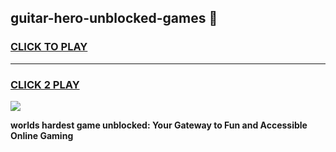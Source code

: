 
## guitar-hero-unblocked-games 👋
<h3>
<a href="https://premium.freeplayer.one?title=guitar-hero-unblocked-games&ref=14F">CLICK TO PLAY</a></h3>
<hr>

<h3>
<a href="https://premium.freeplayer.one?title=guitar-hero-unblocked-games&ref=14F">CLICK 2 PLAY</a>
  
</h3>

<a href="https://premium.freeplayer.one?title=guitar-hero-unblocked-games&ref=12F/"><img src="https://clearcache.store/games.png"></a>


**worlds hardest game unblocked: Your Gateway to Fun and Accessible Online Gaming**
